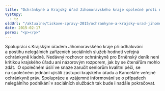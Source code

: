 ```yaml
---
title: "Ochránkyně a Krajský úřad Jihomoravského kraje společně proti neregistrovaným zařízením"
vystupy:
  - tz
oldUrl: "/aktualne/tiskove-zpravy-2015/ochrankyne-a-krajsky-urad-jihomoravskeho-kraje-spolecne-proti-neregistrovanym-zarizenim/"
date: 2015-02-17
perex: "<p></p>"
---
```


<!-- imported from the old website -->

Spolupráci s Krajským úřadem Jihomoravského kraje při odhalování a postihu nelegálních zařízeních sociálních služeb hodnotí veřejná ochránkyně kladně. Nedávný rozhovor ochránkyně pro Brněnský deník není kritikou krajského úřadu ani názorovým rozporem, jak by se čtenářům mohlo zdát.  O společném úsilí ve snaze zaručit seniorům kvalitní péči, se na společném jednání ujistili zástupci krajského úřadu a Kanceláře veřejné ochránkyně práv. Spolupráce a vzájemné informování se o případech nelegálního podnikání v sociálních službách tak bude i nadále pokračovat.
